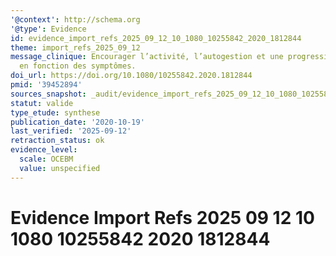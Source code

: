```yaml
---
'@context': http://schema.org
'@type': Evidence
id: evidence_import_refs_2025_09_12_10_1080_10255842_2020_1812844
theme: import_refs_2025_09_12
message_clinique: Encourager l’activité, l’autogestion et une progression graduée
  en fonction des symptômes.
doi_url: https://doi.org/10.1080/10255842.2020.1812844
pmid: '39452894'
sources_snapshot: _audit/evidence_import_refs_2025_09_12_10_1080_10255842_2020_1812844.json
statut: valide
type_etude: synthese
publication_date: '2020-10-19'
last_verified: '2025-09-12'
retraction_status: ok
evidence_level:
  scale: OCEBM
  value: unspecified
---
```

# Evidence Import Refs 2025 09 12 10 1080 10255842 2020 1812844

